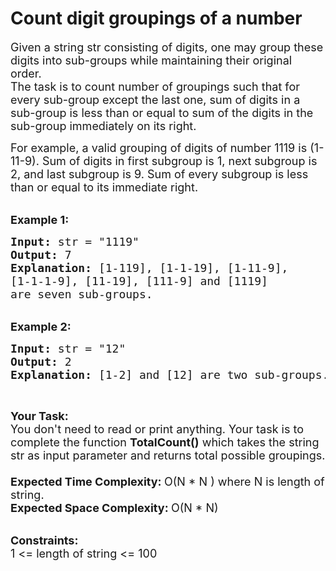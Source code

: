 Count digit groupings of a number
===

<div><p><span style="font-size:18px">Given a string str consisting of digits, one&nbsp;may group these digits into sub-groups while&nbsp;maintaining their original order.<br>
The task is to count number of groupings such that for every sub-group except the last one, sum of digits in a sub-group is less than or equal to sum of the digits in the sub-group immediately on its right.</span></p>

<p><span style="font-size:18px">For example, a valid grouping of digits of number 1119 is (1-11-9). Sum of digits in first subgroup is 1, next subgroup is 2, and last subgroup is 9. Sum of every subgroup is less than or equal to its immediate right.</span><br>
&nbsp;</p>

<p><span style="font-size:18px"><strong>Example 1:&nbsp;</strong></span></p>

<pre><span style="font-size:18px"><strong>Input: </strong>str = "1119"
<strong>Output: </strong>7
<strong>Explanation: </strong></span><span style="font-size:18px">[1-119], [1-1-19], [1-11-9], 
[1-1-1-9], [11-19], [111-9] and [1119] 
are seven sub-groups.</span>
</pre>

<p><br>
<span style="font-size:18px"><strong>Example 2:</strong></span></p>

<pre><span style="font-size:18px"><strong>Input: </strong>str = "12"
<strong>Output: </strong>2
<strong>Explanation: </strong>[1-2] and [12] are two sub-groups.</span>
</pre>

<p>&nbsp;</p>

<p><span style="font-size:18px"><strong>Your Task:</strong><br>
You don't need to read or print anything. Your task is to complete the function&nbsp;<strong>TotalCount()</strong>&nbsp;which takes the string str as input parameter and returns total possible groupings.<br>
<br>
<strong>Expected Time&nbsp;Complexity:&nbsp;</strong>O(N * N ) where N is length of string.<br>
<strong>Expected Space Complexity:&nbsp;</strong>O(N * N)</span><br>
&nbsp;</p>

<p><span style="font-size:18px"><strong>Constraints:</strong><br>
1 &lt;= length of string&nbsp;&lt;= 100</span></p>
</div>